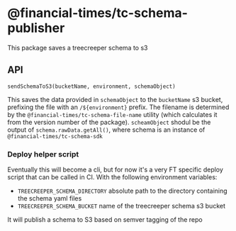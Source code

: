 # @financial-times/tc-schema-publisher

This package saves a treecreeper schema to s3

## API

`sendSchemaToS3(bucketName, environment, schemaObject)`

This saves the data provided in `schemaObject` to the `bucketName` s3 bucket, prefixing the file with an `/${environment}` prefix. The filename is determined by the `@financial-times/tc-schema-file-name` utility (which calculates it from the version number of the package). `scheamObject` shodul be the output of `schema.rawData.getAll()`, where schema is an instance of `@financial-times/tc-schema-sdk`

### Deploy helper script

Eventually this will become a cli, but for now it's a very FT specific deploy script that can be called in CI. With the following environment variables:

-   `TREECREEPER_SCHEMA_DIRECTORY` absolute path to the directory containing the schema yaml files
-   `TREECREEPER_SCHEMA_BUCKET` name of the treecreeper schema s3 bucket

It will publish a schema to S3 based on semver tagging of the repo
